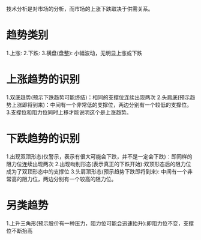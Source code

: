 技术分析是对市场的分析，而市场的上涨下跌取决于供需关系。

# 趋势类别
1.上涨:
2.下跌:
3.横盘(盘整): 小幅波动，无明显上涨或下跌
# 上涨趋势的识别
1.双底趋势(预示下跌趋势可能终结)：相同的支撑位连续出现两次
2.头肩底(预示趋势上涨即将到来)：中间有一个非常低的支撑位，两边分别有一个较低的支撑位。
3.支撑位和阻力位同时上移才能说明这个是上涨趋势。

# 下跌趋势的识别
1.出现双顶形态(仅警示，表示有很大可能会下跌，并不是一定会下跌)：即同样的阻力位连续出现两次
2.出现吻别形态(表示真正的下跌开始):双顶形态后的阻力位成为了双顶形态中的支撑位
3.头肩顶形态(预示趋势下跌即将到来): 中间有一个非常高的阻力位，两边分别有一个较高的阻力位。

# 另类趋势
1.上升三角形(预示股价有一种压力，阻力位可能会迅速抬升):即阻力位不变，支撑位不断抬高
